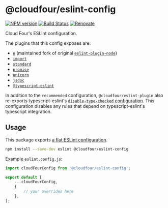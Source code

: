 # @cloudfour/eslint-config

[![NPM version](https://img.shields.io/npm/v/@cloudfour/eslint-config.svg)](https://www.npmjs.com/package/@cloudfour/eslint-config) [![Build Status](https://github.com/cloudfour/eslint-config/workflows/CI/badge.svg)](https://github.com/cloudfour/eslint-config/actions?query=workflow%3ACI) [![Renovate](https://img.shields.io/badge/renovate-enabled-brightgreen.svg)](https://renovatebot.com)

Cloud Four's ESLint configuration.

The plugins that this config exposes are:

- [`n`](https://github.com/weiran-zsd/eslint-plugin-node) (maintained fork of original [`eslint-plugin-node`](https://github.com/mysticatea/eslint-plugin-node))
- [`import`](https://github.com/benmosher/eslint-plugin-import)
- [`standard`](https://github.com/standard/eslint-config-standard)
- [`promise`](https://github.com/xjamundx/eslint-plugin-promise)
- [`unicorn`](https://github.com/sindresorhus/eslint-plugin-unicorn)
- [`jsdoc`](https://github.com/gajus/eslint-plugin-jsdoc)
- [`@typescript-eslint`](https://github.com/typescript-eslint/typescript-eslint/tree/master/packages/eslint-plugin)

In addition to the `recommended` configuration, `@cloudfour/eslint-plugin` also re-exports typescript-eslint's [`disable-type-checked` configuration](https://typescript-eslint.io/linting/configs/#disable-type-checked). This configuration disables any rules that depend on typescript-eslint's typescript integration.

## Usage

This package exports [a flat ESLint configuration](https://eslint.org/docs/latest/use/configure/configuration-files-new).

```bash
npm install --save-dev eslint @cloudfour/eslint-config
```

Example `eslint.config.js`:

```js
import cloudFourConfig from '@cloudfour/eslint-config';

export default [
	...cloudFourConfig,
	{
		// your overrides here
	},
];
```
